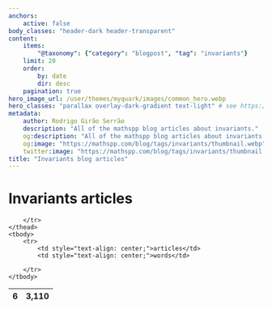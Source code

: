 ```yaml
---
anchors:
    active: false
body_classes: "header-dark header-transparent"
content:
    items:
        "@taxonomy": {"category": "blogpost", "tag": "invariants"}
    limit: 20
    order:
        by: date
        dir: desc
    pagination: true
hero_image_url: /user/themes/myquark/images/common_hero.webp
hero_classes: "parallax overlay-dark-gradient text-light" # see https://demo.getgrav.org/blog-skeleton/blog/hero-classes
metadata:
    author: Rodrigo Girão Serrão
    description: "All of the mathspp blog articles about invariants."
    og:description: "All of the mathspp blog articles about invariants."
    og:image: "https://mathspp.com/blog/tags/invariants/thumbnail.webp"
    twitter:image: "https://mathspp.com/blog/tags/invariants/thumbnail.webp"
title: "Invariants blog articles"
---
```


# Invariants articles


<table class="stats-table">
    <thead>
        <tr>
            <th style="text-align: center;">6</th>
            <th style="text-align: center;">3,110</th>
            
        </tr>
    </thead>
    <tbody>
        <tr>
            <td style="text-align: center;">articles</td>
            <td style="text-align: center;">words</td>
            
        </tr>
    </tbody>
</table>